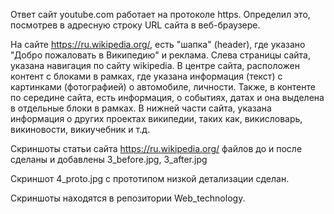 <!-- 1. Определите, на каком протоколе работает сайт youtube.com. 
Сделайте скриншот с названием 1_protocol.jpg, по которому станет понятно, как вы определили протокол сайта. -->

Ответ сайт youtube.com работает на протоколе https. Определил это, посмотрев в адресную строку URL сайта в веб-браузере. 

<!-- 2. Создайте файл 2_analyze.txt, в котором проанализируйте структуру страницы сайта https://ru.wikipedia.org/, а именно нужно описать (коротко, своими словами), какие блоки есть на сайте, что в этих блоках находится. Есть ли на сайте шапка, подвал, что в них содержится? Как и где расположен контент? Есть ли дополнительные элементы на странице?
Представьте, что вы описываете сайт дизайнеру или разработчику и пытаетесь объяснить на словах, из чего будет состоять сайт, какие в нем будут основные блоки. Нас не должны интересовать теги или классы в html, какие-либо мелкие детали сайта, все это детали реализации, которые будут приниматься программистом и дизайнером. Интересует то, как вы опишите словами сайт, чтобы разработчик и дизайнер поняли, с чем им предстоит работать. -->

На сайте https://ru.wikipedia.org/, есть "шапка" (header), где указано "Добро пожаловать в Википедию" и реклама. Слева страницы сайта, указана навигация по сайту wikipedia. В центре сайта, расположен контент с блоками в рамках, где указана информация (текст) с картинками (фотографией) о автомобиле, личности. Также, в контенте по середине сайта, есть информация, о событиях, датах и она выделена в отдельные блоки в рамках.  В нижней части сайта, указана информация о других проектах википедии, таких как, викисловарь, викиновости, викиучебник и т.д.   

<!-- 3. Внесите не менее 10 изменений на страницу любой статьи сайта https://ru.wikipedia.org/, с помощью инструмента разработчика и представьте два скриншота было/стало (скриншоты должны иметь названия 3_before.jpg, 3_after.jpg соответственно). Желательно поработать с изменением текста на странице, заменой картинки, изменением стилей. -->


Скриншоты статьи сайта https://ru.wikipedia.org/ файлов до и после сделаны и добавлены 3_before.jpg, 3_after.jpg 


<!-- 4. Создайте прототип низкой детализации сайта https://dzen.ru/ с помощью сайта https://wireframe.cc/. Предоставьте скриншот того, что получилось (скриншот должен быть назван 4_proto.jpg). -->

Скриншот 4_proto.jpg с прототипом низкой детализации сделан.

Скриншоты находятся в репозитории Web_technology.


